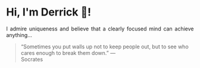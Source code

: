 # Hi, I'm Derrick 👋!
<p align="justify">I admire uniqueness and believe that a clearly focused mind can achieve anything...</p> 
<!-- #quote-start -->
<blockquote>&ldquo;Sometimes you put walls up not to keep people out, but to see who cares enough to break them down.&rdquo; &mdash; <footer>Socrates</footer></blockquote>
<!-- #quote-end -->
